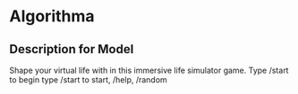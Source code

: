 # Algorithma

## Description for Model

Shape your virtual life with in this immersive life simulator game. Type /start to begin type /start to start, /help, /random


